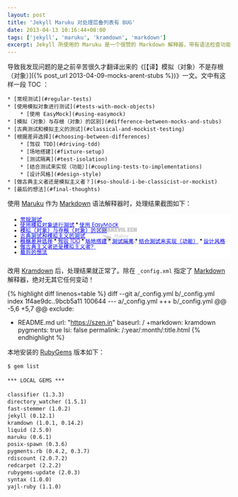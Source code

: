 ```yaml
---
layout: post
title: 'Jekyll Maruku 对处理层叠列表有 BUG'
date: 2013-04-13 10:16:44+08:00
tags: ['jekyll', 'maruku', 'kramdown', 'markdown']
excerpt: Jekyll 所使用的 Maruku 是一个很赞的 Markdown 解释器，带有语法检查功能。当 Markdown 语法上存在歧义或错误时，能够及时的指出问题所在。我在重构页面时也为此而放弃了 Redcarpet 。然而让我没想到地是， Maruku 处理层叠列表居然会有如此弱智的 BUG ！只好再转投 Kramdown 的怀抱了。
---
```


导致我发现问题的是之前辛苦很久才翻译出来的《[【译】模拟（对象）不是存根（对象）]({% post_url 2013-04-09-mocks-arent-stubs %})》一文。文中有这样一段 TOC ：

    * [常规测试](#regular-tests)
    * [使用模拟对象进行测试](#tests-with-mock-objects)
        * [使用 EasyMock](#using-easymock)
    * [模拟（对象）与存根（对象）的区别](#difference-between-mocks-and-stubs)
    * [古典测试和模拟主义的测试](#classical-and-mockist-testing)
    * [根据差异选择](#choosing-between-differences)
        * [驾驭 TDD](#driving-tdd)
        * [场地搭建](#fixture-setup)
        * [测试隔离](#test-isolation)
        * [结合测试来实现（功能）](#coupling-tests-to-implementations)
        * [设计风格](#design-style)
    * [做古典主义者还是模拟主义者？](#so-should-i-be-classicist-or-mockist)
    * [最后的想法](#final-thoughts)

使用 [Maruku][] 作为 [Markdown][] 语法解释器时，处理结果截图如下：

![Maruku process result](/s/a/e/maruku-bug-of-markdownify-nesting-lists-in-jekyll.png)

[Maruku]: https://rubygems.org/gems/maruku
[Markdown]: http://daringfireball.net/projects/markdown/

<a name="more"></a>

改用 [Kramdown][] 后，处理结果就正常了。除在 `_config.xml` 指定了 [Markdown][] 解释器，绝对无其它任何变动！

{% highlight diff linenos=table %}
diff --git a/_config.yml b/_config.yml
index 1f4ae9dc..9bcb5a11 100644
--- a/_config.yml
+++ b/_config.yml
@@ -5,6 +5,7 @@ exclude:
   - README.md
 url: "https://szen.in"
 baseurl: /
+markdown: kramdown
 pygments: true
 lsi: false
 permalink: /:year/:month/:title.html
{% endhighlight %}

本地安装的 [RubyGems][] 版本如下：

    $ gem list

    *** LOCAL GEMS ***

    classifier (1.3.3)
    directory_watcher (1.5.1)
    fast-stemmer (1.0.2)
    jekyll (0.12.1)
    kramdown (1.0.1, 0.14.2)
    liquid (2.5.0)
    maruku (0.6.1)
    posix-spawn (0.3.6)
    pygments.rb (0.4.2, 0.3.7)
    rdiscount (2.0.7.2)
    redcarpet (2.2.2)
    rubygems-update (2.0.3)
    syntax (1.0.0)
    yajl-ruby (1.1.0)

[Kramdown]: https://rubygems.org/gems/kramdown
[RubyGems]: https://rubygems.org

